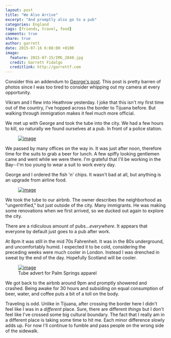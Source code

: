 ```yaml
---
layout: post
title: "We Also Arrive"
excerpt: "And promptly also go to a pub"
categories: England
tags: [friends, travel, food]
comments: true
share: true
author: garrett
date: 2015-07-16 6:08:00 +0100
image:
  feature: 2015-07-15/IMG_2840.jpg
  credit: Garrett Fidalgo
  creditlink: http://garrettf.com
---
```


Consider this an addendum to
[George's post](http://georgepearman.com/europe/england/garrett-vikram-arrive/).
This post is pretty barren of photos since I was too tired to consider whipping
out my camera at every opportunity.

Vikram and I flew into Heathrow yesterday. I joke that this isn't my first time
out of the country, I've hopped across the border to Tijuana before. But
walking through immigration makes it feel much more official.

We met up with George and took the tube into the city. We had a few hours to
kill, so naturally we found ourselves at a pub. In front of a police station.

<figure class="full">
	<a href="{{site.url}}/images/2015-07-15/IMG_4381.jpg" title="Vikram at pub #1"><img src="{{site.url}}/images/2015-07-15/IMG_4381.jpg" alt="image"></a>
</figure>
We passed by many offices on the way in. It was just after noon, therefore time
for the suits to grab a beer for lunch. A few spiffy looking gentlemen came and
went while we were there. I'm grateful that I'll be working in the Bay--I'm too
young to wear a suit to work every day.

George and I ordered the fish 'n' chips. It wasn't bad at all, but anything is
an upgrade from airline food.

<figure class="full">
	<a href="{{site.url}}/images/2015-07-15/IMG_4379.jpg" title="Fish 'n' Chips"><img src="{{site.url}}/images/2015-07-15/IMG_4379.jpg" alt="image"></a>
</figure>

We took the tube to our airbnb. The owner describes the neighborhood as
"ungentrified," but just outside of the city. Many immigrants. He was making
some renovations when we first arrived, so we ducked out again to explore the
city.

There are a ridiculous amount of pubs..._everywhere_. It appears that everyone by
default just goes to a pub after work. 

At 8pm it was still in the mid 70s Fahrenheit. It was in the 80s underground,
and uncomfortably humid. I expected it to be cold, considering the preceding
weeks were much cooler in London. Instead I was drenched in sweat by the end of
the day. Hopefully Scotland will be cooler.

<figure class="full">
	<a href="{{site.url}}/images/2015-07-15/IMG_2842.jpg" title="Fish 'n' Chips"><img src="{{site.url}}/images/2015-07-15/IMG_2842.jpg" alt="image"></a>
  <figcaption>Tube advert for Palm Springs apparel</figcaption>
</figure>

We got back to the airbnb around 9pm and promptly showered and crashed. Being
awake for 30 hours and subsiding on equal consumption of beer, water, and
coffee puts a bit of a toll on the body.

Traveling is odd. Unlike in Tijuana, after crossing the border here I didn't
feel like I was in a _different_ place. Sure, there are different _things_ but
I don't feel like I've crossed some big cultural boundary. The fact that
I really am in a different place is taking some time to hit me. Each
minor difference slowly adds up. For now I'll continue to fumble and pass
people on the wrong side of the sidewalk.

